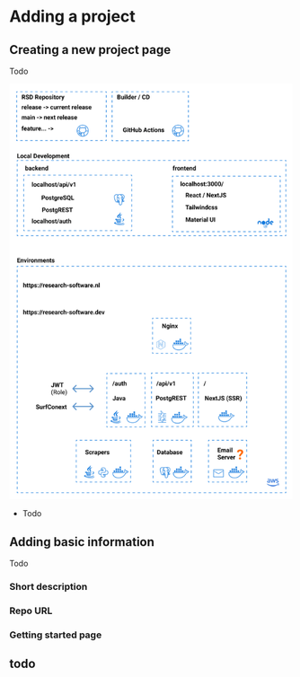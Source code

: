 <!--
SPDX-FileCopyrightText: 2022 Jesús García Gonzalez (Netherlands eScience Center) <j.g.gonzalez@esciencecenter.nl>
SPDX-FileCopyrightText: 2022 Netherlands eScience Center

SPDX-License-Identifier: CC-BY-4.0
-->

# Adding a project

## Creating a new project page

Todo

![image](/rsd-stack-220304.png)

*   Todo

## Adding basic information

Todo

### Short description

### Repo URL

### Getting started page

## todo


